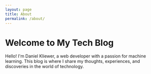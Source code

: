 ```yaml
---
layout: page
title: About
permalink: /about/
---
```


# Welcome to My Tech Blog

Hello! I'm Daniel Kliewer, a web developer with a passion for machine learning. 
This blog is where I share my thoughts, experiences, and discoveries in the world of technology.